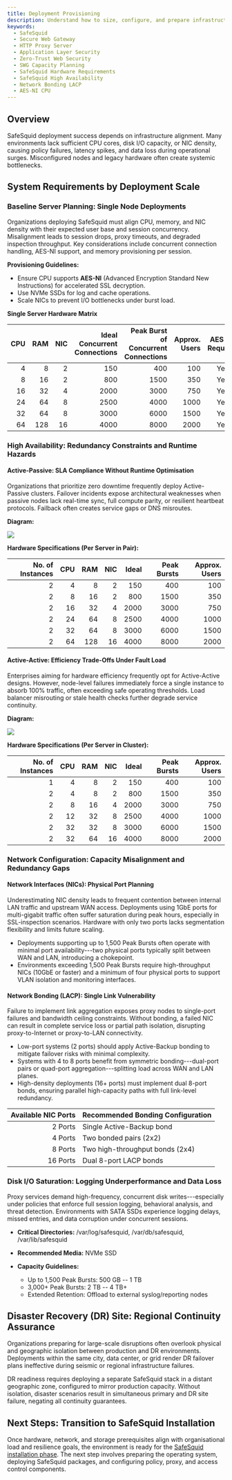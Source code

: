 ```yaml
---
title: Deployment Provisioning
description: Understand how to size, configure, and prepare infrastructure for deploying SafeSquid Secure Web Gateway, the industry's most advanced HTTP Proxy Server for Zero-Trust and Application Layer Security.
keywords:
  - SafeSquid
  - Secure Web Gateway
  - HTTP Proxy Server
  - Application Layer Security
  - Zero-Trust Web Security
  - SWG Capacity Planning
  - SafeSquid Hardware Requirements
  - SafeSquid High Availability
  - Network Bonding LACP
  - AES-NI CPU
---
```


## Overview

SafeSquid deployment success depends on infrastructure alignment. Many environments lack sufficient CPU cores, disk I/O capacity, or NIC density, causing policy failures, latency spikes, and data loss during operational surges. Misconfigured nodes and legacy hardware often create systemic bottlenecks.

## System Requirements by Deployment Scale

### Baseline Server Planning: Single Node Deployments

Organizations deploying SafeSquid must align CPU, memory, and NIC density with their expected user base and session concurrency. Misalignment leads to session drops, proxy timeouts, and degraded inspection throughput. Key considerations include concurrent connection handling, AES-NI support, and memory provisioning per session.

**Provisioning Guidelines:**

- Ensure CPU supports **AES-NI** (Advanced Encryption Standard New Instructions) for accelerated SSL decryption.
- Use NVMe SSDs for log and cache operations.
- Scale NICs to prevent I/O bottlenecks under burst load.

**Single Server Hardware Matrix**

| **CPU** | **RAM** | **NIC** | **Ideal Concurrent Connections** | **Peak Burst of Concurrent Connections** | **Approx. Users** | **AES-NI Required** |
| ------: | ------: | ------: | -------------------------------: | ---------------------------------------: | ----------------: | :-----------------: |
|       4 |       8 |       2 |                              150 |                                      400 |               100 |         Yes         |
|       8 |      16 |       2 |                              800 |                                     1500 |               350 |         Yes         |
|      16 |      32 |       4 |                             2000 |                                     3000 |               750 |         Yes         |
|      24 |      64 |       8 |                             2500 |                                     4000 |              1000 |         Yes         |
|      32 |      64 |       8 |                             3000 |                                     6000 |              1500 |         Yes         |
|      64 |     128 |      16 |                             4000 |                                     8000 |              2000 |         Yes         |

### High Availability: Redundancy Constraints and Runtime Hazards

#### Active-Passive: SLA Compliance Without Runtime Optimisation

Organizations that prioritize zero downtime frequently deploy Active-Passive clusters. Failover incidents expose architectural weaknesses when passive nodes lack real-time sync, full compute parity, or resilient heartbeat protocols. Failback often creates service gaps or DNS misroutes.

**Diagram:**&#x20;

![](/img/Deployment_Provisioning/image1.webp)

**Hardware Specifications (Per Server in Pair):**

| **No. of Instances** | **CPU** | **RAM** | **NIC** | **Ideal** | **Peak Bursts** | **Approx. Users** |
| -------------------: | ------: | ------: | ------: | --------: | --------------: | ----------------: |
|                    2 |       4 |       8 |       2 |       150 |             400 |               100 |
|                    2 |       8 |      16 |       2 |       800 |            1500 |               350 |
|                    2 |      16 |      32 |       4 |      2000 |            3000 |               750 |
|                    2 |      24 |      64 |       8 |      2500 |            4000 |              1000 |
|                    2 |      32 |      64 |       8 |      3000 |            6000 |              1500 |
|                    2 |      64 |     128 |      16 |      4000 |            8000 |              2000 |

#### Active-Active: Efficiency Trade-Offs Under Fault Load

Enterprises aiming for hardware efficiency frequently opt for Active-Active designs. However, node-level failures immediately force a single instance to absorb 100% traffic, often exceeding safe operating thresholds. Load balancer misrouting or stale health checks further degrade service continuity.

**Diagram:**&#x20;

![](/img/Deployment_Provisioning/image2.webp)

**Hardware Specifications (Per Server in Cluster):**

| **No. of Instances** | **CPU** | **RAM** | **NIC** | **Ideal** | **Peak Bursts** | **Approx. Users** |
| -------------------: | ------: | ------: | ------: | --------: | --------------: | ----------------: |
|                    1 |       4 |       8 |       2 |       150 |             400 |               100 |
|                    2 |       4 |       8 |       2 |       800 |            1500 |               350 |
|                    2 |       8 |      16 |       4 |      2000 |            3000 |               750 |
|                    2 |      12 |      32 |       8 |      2500 |            4000 |              1000 |
|                    2 |      32 |      32 |       8 |      3000 |            6000 |              1500 |
|                    2 |      32 |      64 |      16 |      4000 |            8000 |              2000 |

### Network Configuration: Capacity Misalignment and Redundancy Gaps

#### Network Interfaces (NICs): Physical Port Planning

Underestimating NIC density leads to frequent contention between internal LAN traffic and upstream WAN access. Deployments using 1GbE ports for multi-gigabit traffic often suffer saturation during peak hours, especially in SSL-inspection scenarios. Hardware with only two ports lacks segmentation flexibility and limits future scaling.

- Deployments supporting up to 1,500 Peak Bursts often operate with minimal port availability---two physical ports typically split between WAN and LAN, introducing a chokepoint.
- Environments exceeding 1,500 Peak Bursts require high-throughput NICs (10GbE or faster) and a minimum of four physical ports to support VLAN isolation and monitoring interfaces.

#### Network Bonding (LACP): Single Link Vulnerability

Failure to implement link aggregation exposes proxy nodes to single-port failures and bandwidth ceiling constraints. Without bonding, a failed NIC can result in complete service loss or partial path isolation, disrupting proxy-to-Internet or proxy-to-LAN connectivity.

- Low-port systems (2 ports) should apply Active-Backup bonding to mitigate failover risks with minimal complexity.
- Systems with 4 to 8 ports benefit from symmetric bonding---dual-port pairs or quad-port aggregation---splitting load across WAN and LAN planes.
- High-density deployments (16+ ports) must implement dual 8-port bonds, ensuring parallel high-capacity paths with full link-level redundancy.

| **Available NIC Ports** | **Recommended Bonding Configuration** |
| ----------------------: | ------------------------------------- |
|                 2 Ports | Single Active-Backup bond             |
|                 4 Ports | Two bonded pairs (2x2)                |
|                 8 Ports | Two high-throughput bonds (2x4)       |
|                16 Ports | Dual 8-port LACP bonds                |

### Disk I/O Saturation: Logging Underperformance and Data Loss

Proxy services demand high-frequency, concurrent disk writes---especially under policies that enforce full session logging, behavioral analysis, and threat detection. Environments with SATA SSDs experience logging delays, missed entries, and data corruption under concurrent sessions.

- **Critical Directories:** /var/log/safesquid, /var/db/safesquid, /var/lib/safesquid

- **Recommended Media:** NVMe SSD

- **Capacity Guidelines:**

  - Up to 1,500 Peak Bursts: 500 GB -- 1 TB
  - 3,000+ Peak Bursts: 2 TB -- 4 TB+
  - Extended Retention: Offload to external syslog/reporting nodes

## Disaster Recovery (DR) Site: Regional Continuity Assurance

Organizations preparing for large-scale disruptions often overlook physical and geographic isolation between production and DR environments. Deployments within the same city, data center, or grid render DR failover plans ineffective during seismic or regional infrastructure failures.

DR readiness requires deploying a separate SafeSquid stack in a distant geographic zone, configured to mirror production capacity. Without isolation, disaster scenarios result in simultaneous primary and DR site failure, negating all continuity guarantees.

## Next Steps: Transition to SafeSquid Installation

Once hardware, network, and storage prerequisites align with organisational load and resilience goals, the environment is ready for the [SafeSquid installation phase](/docs/03-Installation/main.md). The next step involves preparing the operating system, deploying SafeSquid packages, and configuring policy, proxy, and access control components.
